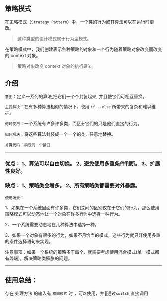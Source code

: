 ## 策略模式
在策略模式（`Strategy Pattern`）中，一个类的行为或其算法可以在运行时更改。
> 这种类型的设计模式属于行为型模式。

在策略模式中，我们创建表示各种策略的对象和一个行为随着策略对象改变而改变的 context 对象。

>策略对象改变 context 对象的执行算法。

## 介绍
`意图`：定义一系列的算法,把它们一个个封装起来, 并且使它们可相互替换。

`主要解决`：在有多种算法相似的情况下，使用 `if...else` 所带来的复杂和难以维护。

`何时使用`：一个系统有许多许多类，而区分它们的只是他们直接的行为。

`如何解决`：将这些算法封装成一个一个的类，任意地替换。

`关键代码`：`实现同一个接口`

---------
### 优点： 1、算法可以自由切换。 2、避免使用多重条件判断。 3、扩展性良好。

### 缺点： 1、策略类会增多。 2、所有策略类都需要对外暴露。

`使用场景`： 

1、如果在一个系统里面有许多类，它们之间的区别仅在于它们的行为，那么使用策略模式可以动态地让一个对象在许多行为中选择一种行为。 

2、一个系统需要动态地在几种算法中选择一种。 

3、如果一个对象有很多的行为，如果不用恰当的模式，这些行为就只好使用多重的条件选择语句来实现。

注意事项：如果一个系统的策略多于四个，就需要考虑使用混合模式(单一模式都有弊端)，解决策略类膨胀的问题。

---------
## 使用总结：
存在 处理方法 的输入有 `相同模式` 时 ，可以使用，并通过`switch`,直接调用